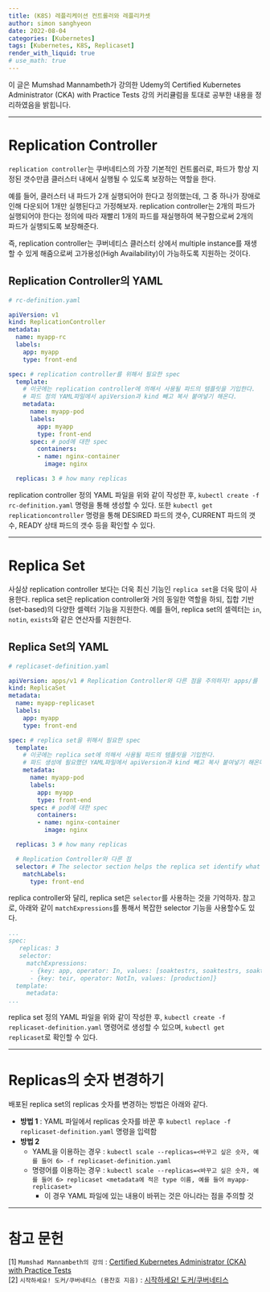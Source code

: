 ```yaml
---
title: (K8S) 레플리케이션 컨트롤러와 레플리카셋
author: simon sanghyeon
date: 2022-08-04
categories: [Kubernetes]
tags: [Kubernetes, K8S, Replicaset]
render_with_liquid: true
# use_math: true
---
```

이 글은 Mumshad Mannambeth가 강의한 Udemy의 Certified Kubernetes Administrator (CKA) with Practice Tests 강의 커리큘럼을 토대로 공부한 내용을 정리하였음을 밝힙니다.

---

# Replication Controller
`replication controller`는 쿠버네티스의 가장 기본적인 컨트롤러로, 파드가 항상 지정된 갯수만큼 클러스터 내에서 실행될 수 있도록 보장하는 역할을 한다.

예를 들어, 클러스터 내 파드가 2개 실행되어야 한다고 정의했는데, 그 중 하나가 장애로 인해 다운되어 1개만 실행된다고 가정해보자.
replication controller는 2개의 파드가 실행되어야 한다는 정의에 따라 재빨리 1개의 파드를 재실행하여 복구함으로써 2개의 파드가 실행되도록 보장해준다.

즉, replication controller는 쿠버네티스 클러스터 상에서 multiple instance를 재생할 수 있게 해줌으로써 고가용성(High Availability)이 가능하도록 지원하는 것이다.

## Replication Controller의 YAML
```yaml
# rc-definition.yaml

apiVersion: v1
kind: ReplicationController
metadata:
  name: myapp-rc
  labels:
    app: myapp
    type: front-end

spec: # replication controller를 위해서 필요한 spec
  template:
    # 이곳에는 replication controller에 의해서 사용될 파드의 템플릿을 기입한다.
    # 파드 정의 YAML파일에서 apiVersion과 kind 빼고 복사 붙여넣기 해온다.
    metadata:
      name: myapp-pod
      labels:
        app: myapp
        type: front-end
      spec: # pod에 대한 spec
        containers:
        - name: nginx-container
          image: nginx

  replicas: 3 # how many replicas
```

replication controller 정의 YAML 파일을 위와 같이 작성한 후, `kubectl create -f rc-definition.yaml` 명령을 통해 생성할 수 있다.
또한 `kubectl get replicationcontroller` 명령을 통해 DESIRED 파드의 갯수, CURRENT 파드의 갯수, READY 상태 파드의 갯수 등을 확인할 수 있다.


---

# Replica Set
사실상 replication controller 보다는 더욱 최신 기능인 `replica set`을 더욱 많이 사용한다.
replica set은 replication controller와 거의 동일한 역할을 하되, 집합 기반(set-based)의 다양한 셀렉터 기능을 지원한다.
예를 들어, replica set의 셀렉터는 `in`, `notin`, `exists`와 같은 연산자를 지원한다.

## Replica Set의 YAML
```yaml
# replicaset-definition.yaml

apiVersion: apps/v1 # Replication Controller와 다른 점을 주의하자! apps/를 붙여야한다!
kind: ReplicaSet
metadata:
  name: myapp-replicaset
  labels:
    app: myapp
    type: front-end

spec: # replica set을 위해서 필요한 spec
  template:
    # 이곳에는 replica set에 의해서 사용될 파드의 템플릿을 기입한다.
    # 파드 생성에 필요했던 YAML파일에서 apiVersion과 kind 빼고 복사 붙여넣기 해온다.
    metadata:
      name: myapp-pod
      labels:
        app: myapp
        type: front-end
      spec: # pod에 대한 spec
        containers:
        - name: nginx-container
          image: nginx

  replicas: 3 # how many replicas

  # Replication Controller와 다른 점
  selector: # The selector section helps the replica set identify what pods fall under it.
    matchLabels:
      type: front-end
```

replica controller와 달리, replica set은 `selector`를 사용하는 것을 기억하자. 참고로, 아래와 같이 `matchExpressions`를 통해서 복잡한 selector 기능을 사용할수도 있다.

```yaml
...
spec:
   replicas: 3
   selector:
     matchExpressions:
      - {key: app, operator: In, values: [soaktestrs, soaktestrs, soaktest]}
      - {key: teir, operator: NotIn, values: [production]}
  template:
     metadata:
...
```

replica set 정의 YAML 파일을 위와 같이 작성한 후, `kubectl create -f replicaset-definition.yaml` 명령어로 생성할 수 있으며, `kubectl get replicaset`로 확인할 수 있다.

---
# Replicas의 숫자 변경하기
배포된 replica set의 replicas 숫자를 변경하는 방법은 아래와 같다.

- **방법 1** : YAML 파일에서 replicas 숫자를 바꾼 후 `kubectl replace -f replicaset-definition.yaml` 명령을 입력함
- **방법 2**
    - YAML을 이용하는 경우 : `kubectl scale --replicas=<바꾸고 싶은 숫자, 예를 들어 6> -f replicaset-definition.yaml`
    - 명령어를 이용하는 경우 : `kubectl scale --replicas=<바꾸고 싶은 숫자, 예를 들어 6> replicaset <metadata에 적은 type 이름, 예를 들어 myapp-replicaset>`
        - 이 경우 YAML 파일에 있는 내용이 바뀌는 것은 아니라는 점을 주의할 것

---

# 참고 문헌

[1] `Mumshad Mannambeth의 강의` : [Certified Kubernetes Administrator (CKA) with Practice Tests](https://www.udemy.com/course/certified-kubernetes-administrator-with-practice-tests/)<br>
[2] `시작하세요! 도커/쿠버네티스 (용찬호 지음)` : [시작하세요! 도커/쿠버네티스](http://www.yes24.com/Product/Goods/84927385)<br>
